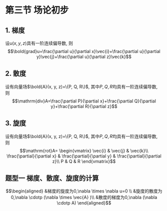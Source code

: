 # 第三节 场论初步

## 1. 梯度
设$u(x, y, z)$具有一阶连续偏导数, 则 
$$\bold{grad}u=\frac{\partial u}{\partial x}\vec{i}+\frac{\partial u}{\partial y}\vec{j}+\frac{\partial u}{\partial z}\vec{k}$$

## 2. 散度
设有向量场$\bold{A}(x, y, z)=\{P, Q, R\}$, 其中$P, Q, R$均具有一阶连续偏导数, 则
$$\mathrm{div}A=\frac{\partial P}{\partial x}+\frac{\partial Q}{\partial y}+\frac{\partial R}{\partial z}$$

## 3. 旋度
设有向量场$\bold{A}(x, y, z)=\{P, Q, R\}$, 其中$P, Q, R$均具有一阶连续偏导数, 则
$$\mathrm{rot}A=
\begin{vmatrix}
\vec{i} & \vec{j} & \vec{k}\\
\frac{\partial}{\partial x} & \frac{\partial}{\partial y} & \frac{\partial}{\partial z}\\
P & Q & R
\end{vmatrix}$$

## 题型一 梯度、散度、旋度的计算

$$\begin{aligned}
&梯度的旋度为0,\nabla \times \nabla u=0 \\
&旋度的散度为0,\nabla \cdotp (\nabla \times \vec{A} )\\
&散度的梯度为0,\nabla (\nabla \cdotp A)
\end{aligned}$$
